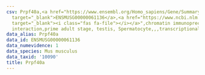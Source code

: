 ```yaml
---
csv: Prpf40a,<a href="https://www.ensembl.org/Homo_sapiens/Gene/Summary?db=core;g=ENSMUSG00000061136"
  target="_blank">ENSMUSG00000061136</a>,<a href="https://www.ncbi.nlm.nih.gov/pubmed/25450459"
  target="_blank"><i class="fas fa-file"></i></a>",chromatin immunoprecipitation assay,direct
  interaction,prime adult stage, testis, Spermatocyte,,,transcriptional regulation,
data_alias: Prpf40a
data_id: ENSMUSG00000061136
data_numevidence: 1
data_species: Mus musculus
data_taxid: '10090'
title: Prpf40a
---
```

